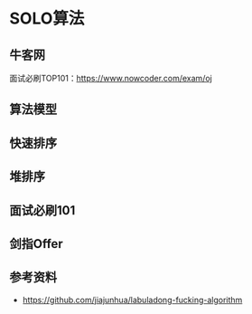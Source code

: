 # SOLO算法

## 牛客网

面试必刷TOP101：<https://www.nowcoder.com/exam/oj>

## 算法模型

## 快速排序

## 堆排序

## 面试必刷101

## 剑指Offer

## 参考资料

- <https://github.com/jiajunhua/labuladong-fucking-algorithm>
